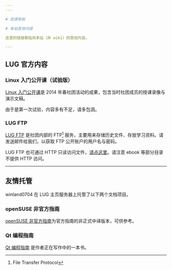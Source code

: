 ```yaml
---
---

# 资源导航

# 本站其他内容

这里的链接都指向本站（非 wiki）的其他内容。

---
```


## LUG 官方内容

### Linux 入门公开课（试验版）

[Linux 入门公开课](https://lug.ustc.edu.cn/OpenCourse/ "https://lug.ustc.edu.cn/OpenCourse/")是 2014 年春社团活动的成果，包含当时社团成员的授课录像与演示文稿。

由于是第一次试验，内容多有不足，请多包涵。

### LUG FTP

[LUG FTP](ftp://ftp.lug.ustc.edu.cn/ "ftp://ftp.lug.ustc.edu.cn/") 是社团内部的 FTP[^ftp] 服务，主要用来存储历史文件、存放学习资料。请发送邮件给我们，以获取 FTP 公开账户的用户名与密码。

LUG FTP 也可通过 HTTP 只读访问文件，[请点这里](http://ftp.lug.ustc.edu.cn/ "http://ftp.lug.ustc.edu.cn")。请注意 ebook 等部分目录不提供 HTTP 访问。

---

## 友情托管

winland0704 在 LUG 主页服务器上托管了以下两个文档项目。

### openSUSE 非官方指南

[openSUSE 非官方指南](https://opensuse-guide.ustclug.org/ "https://opensuse-guide.ustclug.org/")为官方指南的非正式中译版本，可供参考。

### Qt 编程指南

[Qt 编程指南](https://qtguide.ustclug.org/ "https://qtguide.ustclug.org/") 是作者正在写作中的一本书。

[^ftp]: File Transfer Protocol
